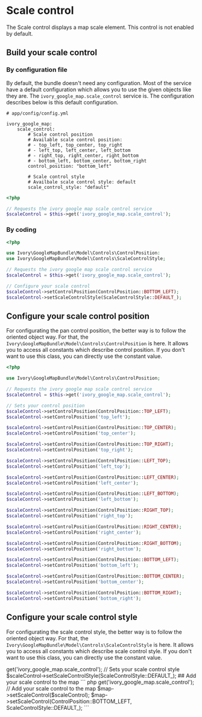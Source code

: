 # Scale control

The Scale control displays a map scale element. This control is not enabled by default.

## Build your scale control

### By configuration file

By default, the bundle doesn't need any configuration. Most of the service have a default configuration which allows you to use the given objects like they are.
The ``ivory_google_map.scale_control`` service is. The configuration describes below is this default configuration.

```
# app/config/config.yml

ivory_google_map:
    scale_control:
        # Scale control position
        # Available scale control position:
        # - top_left, top_center, top_right
        # - left_top, left_center, left_bottom
        # - right_top, right_center, right_bottom
        # - bottom_left, bottom_center, bottom_right
        control_position: "bottom_left"

        # Scale control style
        # Availbale scale control style: default
        scale_control_style: "default"
```

``` php
<?php

// Requests the ivory google map scale control service
$scaleControl = $this->get('ivory_google_map.scale_control');
```

### By coding

``` php
<?php

use Ivory\GoogleMapBundle\Model\Controls\ControlPosition:
use Ivory\GoogleMapBundle\Model\Controls\ScaleControlStyle;

// Requests the ivory google map scale control service
$scaleControl = $this->get('ivory_google_map.scale_control');

// Configure your scale control
$scaleControl->setControlPosition(ControlPosition::BOTTOM_LEFT);
$scaleControl->setScaleControlStyle(ScaleControlStyle::DEFAULT_);
```

## Configure your scale control position

For configurating the pan control position, the better way is to follow the oriented object way. For that, the ``Ivory\GoogleMapBundle\Model\Controls\ControlPosition`` is here.
It allows you to access all constants which describe control position. If you don't want to use this class, you can directly use the constant value.

``` php
<?php

use Ivory\GoogleMapBundle\Model\Controls\ControlPosition;

// Requests the ivory google map scale control service
$scaleControl = $this->get('ivory_google_map.scale_control');

// Sets your control position
$scaleControl->setControlPosition(ControlPosition::TOP_LEFT);
$scaleControl->setControlPosition('top_left');

$scaleControl->setControlPosition(ControlPosition::TOP_CENTER);
$scaleControl->setControlPosition('top_center');

$scaleControl->setControlPosition(ControlPosition::TOP_RIGHT);
$scaleControl->setControlPosition('top_right');

$scaleControl->setControlPosition(ControlPosition::LEFT_TOP);
$scaleControl->setControlPosition('left_top');

$scaleControl->setControlPosition(ControlPosition::LEFT_CENTER);
$scaleControl->setControlPosition('left_center');

$scaleControl->setControlPosition(ControlPosition::LEFT_BOTTOM);
$scaleControl->setControlPosition('left_bottom');

$scaleControl->setControlPosition(ControlPosition::RIGHT_TOP);
$scaleControl->setControlPosition('right_top');

$scaleControl->setControlPosition(ControlPosition::RIGHT_CENTER);
$scaleControl->setControlPosition('right_center');

$scaleControl->setControlPosition(ControlPosition::RIGHT_BOTTOM);
$scaleControl->setControlPosition('right_bottom');

$scaleControl->setControlPosition(ControlPosition::BOTTOM_LEFT);
$scaleControl->setControlPosition('bottom_left');

$scaleControl->setControlPosition(ControlPosition::BOTTOM_CENTER);
$scaleControl->setControlPosition('bottom_center');

$scaleControl->setControlPosition(ControlPosition::BOTTOM_RIGHT);
$scaleControl->setControlPosition('bottom_right');
```

## Configure your scale control style

For configurating the scale control style, the better way is to follow the oriented object way. For that, the ``Ivory\GoogleMapBundle\Model\Controls\ScaleControlStyle`` is here.
It allows you to access all constants which describe scale control style. If you don't want to use this class, you can directly use the constant value.

<?php

use Ivory\GoogleMapBundle\Model\Controls\ScaleControlStyle;

// Requests the ivory google map scale control service
$scaleControl = $this->get('ivory_google_map.scale_control');

// Sets your scale control style
$scaleControl->setScaleControlStyle(ScaleControlStyle::DEFAULT_);

## Add your scale control to the map

``` php
<?php

use Ivory\GoogleMapBundle\Model\Controls\ControlPosition;
use Ivory\GoogleMapBundle\Model\Controls\ScaleControlStyle;

// Requests the ivory google map scale control service
$scaleControl = $this->get('ivory_google_map.scale_control');

// Add your scale control to the map
$map->setScaleControl($scaleControl);
$map->setScaleControl(ControlPosition::BOTTOM_LEFT, ScaleControlStyle::DEFAULT_);
```
